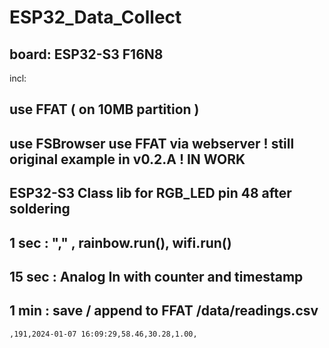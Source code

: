 # ESP32_Data_Collect
## board: ESP32-S3 F16N8
incl:<br/>
## use FFAT ( on 10MB partition )
## use FSBrowser use FFAT via webserver ! still original example in v0.2.A ! IN WORK
## ESP32-S3 Class lib for RGB_LED pin 48 after soldering

## 1 sec : "," , rainbow.run(), wifi.run()

## 15 sec : Analog In with counter and timestamp

## 1 min : save / append to FFAT /data/readings.csv
<CODE>,191,2024-01-07 16:09:29,58.46,30.28,1.00,</CODE>

